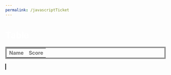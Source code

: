 ```yaml
---
permalink: /javascriptTicket
---
```

<head>
    <script src="https://code.jquery.com/jquery-1.12.4.min.js"></script>
</head>
<h1 style="color:white; text-align: left;">Table</h1>
<style>
  #sample_style{
    width: 100%;
    color:white;
    border: 4px solid #808080;
  }
</style>
<table id="table" style="width: 100%; color: #707070; border: 4px solid #909090;">
  <tr>
    <th>Name</th>
    <th>Score</th>
  </tr>
  <tbody id="get">
  </tbody>
</table>
<canvas id="canvas" width="500" height="800" style="border:1px solid #000000;"></canvas>

<script>
    function partition(arr, l, m, r){
        var n1 = m - l + 1;
        var n2 = r - m;
        var L = new Array(n1);
        var R = new Array(n2);
        
        for (var i = 0; i < n1; i++)
            L[i] = arr[l + i];
        for (var j = 0; j < n2; j++)
            R[j] = arr[m + 1 + j];
        
        var i = 0;
        var j = 0;
        var k = l;
     
        while (i < n1 && j < n2) {
            if (L[i]["score"] <= R[j]["score"]) {
                arr[k] = L[i];
                i++;
            }
            else {
                arr[k] = R[j];
                j++;
            }
            k++;
        }
        while (i < n1) {
            arr[k] = L[i];
            i++;
            k++;
        }
        while (j < n2) {
            arr[k] = R[j];
            j++;
            k++;
        }
    }
    

    function mergeSort(arr,l, r){
        if(l>=r){
            return;
        }
        var m =l+ parseInt((r-l)/2);
        mergeSort(arr,l,m);
        mergeSort(arr,m+1,r);
        partition(arr,l,m,r);
    }

    let array = [{"name":"Jason","score":1200},
            {"name":"Jaso","score":1000}];
    mergeSort(array,0,array.length-1)
    console.log(array)

    array.forEach(function (record){
        var name = record["name"];
        var score = record["score"];
        var row = '<tr>' +
            '<td>' + name + '</td>' +
            '<td>' + score + '</td>' +
            '</tr>';

        $('#table').append(row);
    });
    let c = document.getElementById("myCanvas");
    let ctx = c.getContext("2d");
    ctx.beginPath();
    ctx.arc(250, 400, 10, 0, 2 * Math.PI, true);
    ctx.fill();
</script>